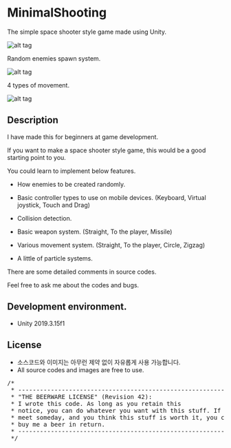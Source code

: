 # MinimalShooting
The simple space shooter style game made using Unity.

![alt tag](https://github.com/sunduk/MinimalShooting/blob/master/Documents/Images/playani.gif?raw=true)


Random enemies spawn system.

![alt tag](https://github.com/sunduk/MinimalShooting/blob/master/Documents/Images/enemy_spawner.png?raw=true)



4 types of movement.

![alt tag](https://github.com/sunduk/MinimalShooting/blob/master/Documents/Images/controller.png?raw=true)

## Description

I have made this for beginners at game development.

If you want to make a space shooter style game, this would be a good starting point to you.


You could learn to implement below features.
- How enemies to be created randomly.

- Basic controller types to use on mobile devices.
(Keyboard, Virtual joystick, Touch and Drag)

- Collision detection.

- Basic weapon system.
(Straight, To the player, Missile)

- Various movement system.
(Straight, To the player, Circle, Zigzag)

- A little of particle systems.


There are some detailed comments in source codes.

Feel free to ask me about the codes and bugs.


## Development environment.
- Unity 2019.3.15f1



## License
- 소스코드와 이미지는 아무런 제약 없이 자유롭게 사용 가능합니다.
- All source codes and images are free to use.

<pre>
/*
 * ------------------------------------------------------------
 * "THE BEERWARE LICENSE" (Revision 42):
 * I wrote this code. As long as you retain this 
 * notice, you can do whatever you want with this stuff. If we
 * meet someday, and you think this stuff is worth it, you can
 * buy me a beer in return.
 * ------------------------------------------------------------
 */
 </pre>
 
